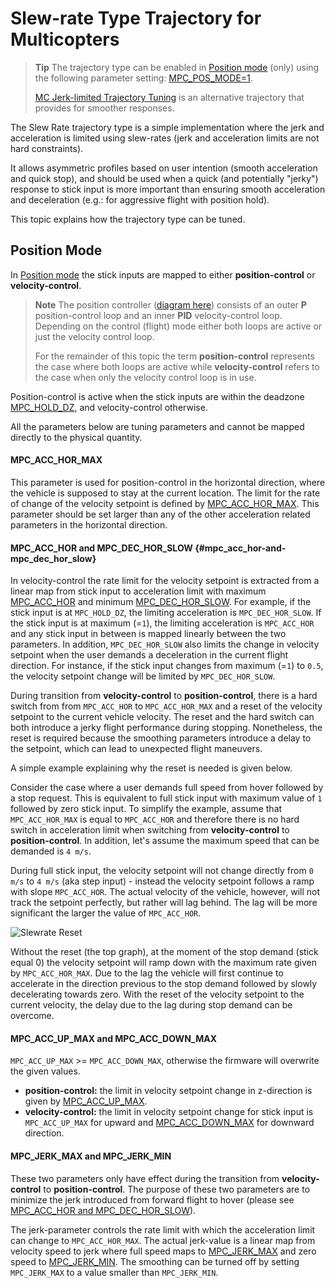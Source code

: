 # Slew-rate Type Trajectory for Multicopters

> **Tip** The trajectory type can be enabled in [Position mode](../flight_modes/position_mc.md) (only) using the following parameter setting: [MPC_POS_MODE=1](../advanced_config/parameter_reference.md#MPC_POS_MODE).
>
>  [MC Jerk-limited Trajectory Tuning](../config_mc/mc_jerk_limited_type_trajectory.md) is an alternative trajectory that provides for smoother responses.


The Slew Rate trajectory type is a simple implementation where the jerk and acceleration is limited using slew-rates (jerk and acceleration limits are not hard constraints).

It allows asymmetric profiles based on user intention (smooth acceleration and quick stop), and should be used when a quick (and potentially "jerky") response to stick input is more important than ensuring smooth acceleration and deceleration (e.g.: for aggressive flight with position hold).

This topic explains how the trajectory type can be tuned.


## Position Mode

In [Position mode](../flight_modes/position_mc.md) the stick inputs are mapped to either **position-control** or **velocity-control**.

> **Note** The position controller ([diagram here](https://dev.px4.io/master/en/flight_stack/controller_diagrams.html#multicopter-position-controller)) consists of an outer **P** position-control loop and an inner **PID** velocity-control loop.
Depending on the control (flight) mode either both loops are active or just the velocity control loop.
>
> For the remainder of this topic the term **position-control** represents the case where both loops are active while **velocity-control** refers to the case when only the velocity control loop is in use.

Position-control is active when the stick inputs are within the deadzone [MPC_HOLD_DZ](../advanced_config/parameter_reference.md#MPC_HOLD_DZ), and velocity-control otherwise.

All the parameters below are tuning parameters and cannot be mapped directly to the physical quantity.

#### MPC_ACC_HOR_MAX

This parameter is used for position-control in the horizontal direction, where the vehicle is supposed to stay at the current location.
The limit for the rate of change of the velocity setpoint is defined by [MPC_ACC_HOR_MAX](../advanced_config/parameter_reference.md#MPC_ACC_HOR_MAX).
This parameter should be set larger than any of the other acceleration related parameters in the horizontal direction.

#### MPC_ACC_HOR and MPC_DEC_HOR_SLOW {#mpc_acc_hor-and-mpc_dec_hor_slow}

In velocity-control the rate limit for the velocity setpoint is extracted from a linear map from stick input to acceleration limit with maximum [MPC_ACC_HOR](../advanced_config/parameter_reference.md#MPC_ACC_HOR) and minimum [MPC_DEC_HOR_SLOW](../advanced_config/parameter_reference.md#MPC_DEC_HOR_SLOW).
For example, if the stick input is at `MPC_HOLD_DZ`, the limiting acceleration is `MPC_DEC_HOR_SLOW`.
If the stick input is at maximum (=`1`), the limiting acceleration is `MPC_ACC_HOR` and any stick input in between is mapped linearly between the two parameters.
In addition, `MPC_DEC_HOR_SLOW` also limits the change in velocity setpoint when the user demands a deceleration in the current flight direction.
For instance, if the stick input changes from maximum (=`1`) to `0.5`, the velocity setpoint change will be limited by `MPC_DEC_HOR_SLOW`.

During transition from **velocity-control** to **position-control**, there is a hard switch from from `MPC_ACC_HOR` to `MPC_ACC_HOR_MAX` and a reset of the velocity setpoint to the current vehicle velocity.
The reset and the hard switch can both introduce a jerky flight performance during stopping.
Nonetheless, the reset is required because the smoothing parameters introduce a delay to the setpoint, which can lead to unexpected flight maneuvers.

A simple example explaining why the reset is needed is given below.

Consider the case where a user demands full speed from hover followed by a stop request.
This is equivalent to full stick input with maximum value of `1` followed by zero stick input.
To simplify the example, assume that `MPC_ACC_HOR_MAX` is equal to `MPC_ACC_HOR` and therefore there is no hard switch in acceleration limit when switching from **velocity-control** to **position-control**.
In addition, let's assume the maximum speed that can be demanded is `4 m/s`.

During full stick input, the velocity setpoint will not change directly from `0 m/s` to `4 m/s` (aka step input) - instead the velocity setpoint follows a ramp with slope `MPC_ACC_HOR`.
The actual velocity of the vehicle, however, will not track the setpoint perfectly, but rather will lag behind.
The lag will be more significant the larger the value of `MPC_ACC_HOR`.

![Slewrate Reset](../../images/slewrate_reset.svg)

Without the reset (the top graph), at the moment of the stop demand (stick equal 0) the velocity setpoint will ramp down with the maximum rate given by `MPC_ACC_HOR_MAX`.
Due to the lag the vehicle will first continue to accelerate in the direction previous to the stop demand followed by slowly decelerating towards zero.
With the reset of the velocity setpoint to the current velocity, the delay due to the lag during stop demand can be overcome.


#### MPC_ACC_UP_MAX and MPC_ACC_DOWN_MAX

`MPC_ACC_UP_MAX` >= `MPC_ACC_DOWN_MAX`, otherwise the firmware will overwrite the given values.

- **position-control:** the limit in velocity setpoint change in z-direction is given by [MPC_ACC_UP_MAX](../advanced_config/parameter_reference.md#MPC_ACC_UP_MAX).
- **velocity-control:** the limit in velocity setpoint change for stick input is `MPC_ACC_UP_MAX` for upward and [MPC_ACC_DOWN_MAX](../advanced_config/parameter_reference.md#MPC_ACC_DOWN_MAX) for downward direction.

#### MPC_JERK_MAX and MPC_JERK_MIN

These two parameters only have effect during the transition from **velocity-control** to **position-control**.
The purpose of these two parameters are to minimize the jerk introduced from forward flight to hover (please see [MPC_ACC_HOR and MPC_DEC_HOR_SLOW](#mpc_acc_hor-and-mpc_dec_hor_slow)).

The jerk-parameter controls the rate limit with which the acceleration limit can change to `MPC_ACC_HOR_MAX`.
The actual jerk-value is a linear map from velocity speed to jerk where full speed maps to [MPC_JERK_MAX](../advanced_config/parameter_reference.md#MPC_JERK_MAX) and zero speed to [MPC_JERK_MIN](../advanced_config/parameter_reference.md#MPC_JERK_MIN).
The smoothing can be turned off by setting `MPC_JERK_MAX` to a value smaller than `MPC_JERK_MIN`.
